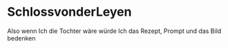 # SchlossvonderLeyen
Also wenn Ich die Tochter wäre würde Ich das Rezept, Prompt und das Bild bedenken
